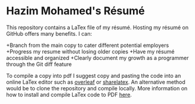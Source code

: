 # Hazim Mohamed's Résumé
  This repository contains a LaTex file of my résumé. Hosting my résumé on GitHub offers many benefits. I can:
  
  
  +Branch from the main copy to cater different potential employers
  +Progress my resume without losing older copies
  +Have my résumé accessible and organized
  +Clearly document my growth as a programmer through the Git diff feature
  
  
  
  To compile a copy into pdf I suggest copy and pasting the code into an online LaTex editor such as <a href="https://www.overleaf.com" target="_blank">overleaf</a> or <a href="https://www.sharelatex.com" target="_blank">sharelatex</a>. An alternative method would be to clone the repository and compile locally. More information on how to install and compile LaTex code to PDF <a href="https://guides.lib.wayne.edu/latex/compiling" target="_blank">here</a>.
